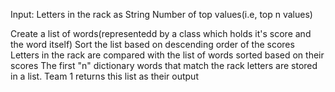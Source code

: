 Input:
Letters in the rack as String
Number of top values(i.e, top n values) 

Create a list of words(representedd by a class which holds it's score and the word itself)
Sort the list based on descending order of the scores 
Letters in the rack are compared with the list of words sorted based on their scores
The first "n" dictionary words that match the rack letters are stored in a list.
Team 1 returns this list as their output
